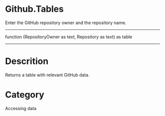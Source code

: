 ﻿# Github.Tables
Enter the GitHub repository owner and the repository name.
***
function (RepositoryOwner as text, Repository as text) as table
***
# Descrition 
Returns a table with relevant GitHub data.
# Category 
Accessing data
